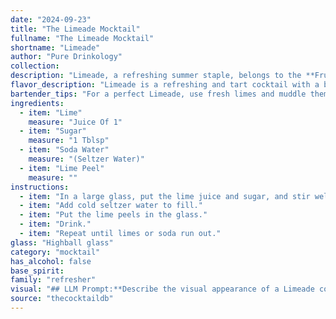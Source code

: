 ```yaml
---
date: "2024-09-23"
title: "The Limeade Mocktail"
fullname: "The Limeade Mocktail"
shortname: "Limeade"
author: "Pure Drinkology"
collection:
description: "Limeade, a refreshing summer staple, belongs to the **Fruity Fizz** cocktail family. Its origins are debated, likely originating in the Caribbean or Southeast Asia, where limes are abundant.  It's a simple yet timeless combination of lime juice, sugar, soda water, and a touch of lime peel for aroma. "
flavor_description: "Limeade is a refreshing and tart cocktail with a bright, citrusy flavor.  The lime juice provides a sharp, tangy acidity, while the sugar balances it with a sweet touch. The soda water adds a light and bubbly texture, creating a refreshing and thirst-quenching experience.  A hint of lime peel provides an aromatic complexity, enhancing the overall citrusy profile. "
bartender_tips: "For a perfect Limeade, use fresh limes and muddle them gently to release oils for aroma.  Use a good quality sugar for sweetness and adjust to your taste.  Chill your soda water beforehand for a refreshing drink.  A simple garnish of a lime wheel or a twist of lime peel adds a beautiful touch. "
ingredients:
  - item: "Lime"
    measure: "Juice Of 1"
  - item: "Sugar"
    measure: "1 Tblsp"
  - item: "Soda Water"
    measure: "(Seltzer Water)"
  - item: "Lime Peel"
    measure: ""
instructions:
  - item: "In a large glass, put the lime juice and sugar, and stir well."
  - item: "Add cold seltzer water to fill."
  - item: "Put the lime peels in the glass."
  - item: "Drink."
  - item: "Repeat until limes or soda run out."
glass: "Highball glass"
category: "mocktail"
has_alcohol: false
base_spirit:
family: "refresher"
visual: "## LLM Prompt:**Describe the visual appearance of a Limeade cocktail. Use vivid language and imagery to capture its refreshing, vibrant nature. Consider the following elements:*** **Color:** What shades of green and yellow dominate the drink? Are there any hints of other colors from the lime peel?* **Texture:** Is the drink clear and sparkling, or does it have a more cloudy consistency? How does the ice affect the appearance?* **Garnish:**  Describe the lime peel garnish. Is it a simple twist, a wheel, or something more elaborate? How does it interact with the drink?* **Overall impression:** Convey the refreshing and summery vibe of the Limeade through your description. **Example:** Imagine a tall glass filled with a vibrant, sun-kissed green liquid, shimmering with tiny bubbles from the soda water. It's a symphony of citrus hues, ranging from the palest yellow to a verdant emerald. A delicate, almost translucent lime peel curls gracefully at the rim, its fragrant oil mingling with the sweet aroma of the drink.  The ice cubes clink gently against the glass, their frosted edges reflecting the light like miniature diamonds. "
source: "thecocktaildb"
---
```


